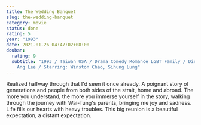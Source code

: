 ```yaml
---
title: The Wedding Banquet
slug: the-wedding-banquet
category: movie
status: done
rating: 5
year: "1993"
date: 2021-01-26 04:47:02+08:00
douban:
  rating: 9
  subtitle: "1993 / Taiwan USA / Drama Comedy Romance LGBT Family / Directed by
    Ang Lee / Starring: Winston Chao, Sihung Lung"
---
```


Realized halfway through that I'd seen it once already. A poignant story of generations and people from both sides of the strait, home and abroad. The more you understand, the more you immerse yourself in the story, walking through the journey with Wai-Tung's parents, bringing me joy and sadness. Life fills our hearts with heavy troubles. This big reunion is a beautiful expectation, a distant expectation.
